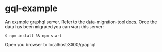 # gql-example

An example graphql server. Refer to the data-migration-tool [docs](https://github.com/svegalopez/data-migration-tool#csv-to-database).
Once the data has been migrated you can start this server:
```
$ npm install && npm start
```

Open you browser to localhost:3000/graphql



